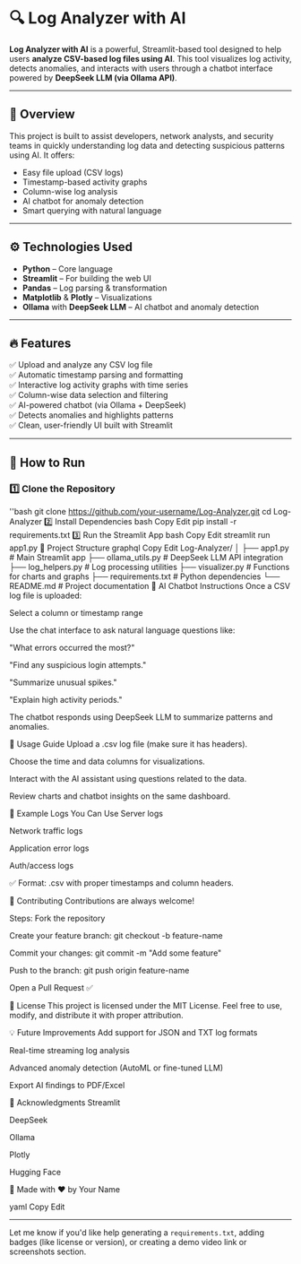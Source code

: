 # 🔍 Log Analyzer with AI

**Log Analyzer with AI** is a powerful, Streamlit-based tool designed to help users **analyze CSV-based log files using AI**. This tool visualizes log activity, detects anomalies, and interacts with users through a chatbot interface powered by **DeepSeek LLM (via Ollama API)**.

---

## 📌 Overview

This project is built to assist developers, network analysts, and security teams in quickly understanding log data and detecting suspicious patterns using AI. It offers:

- Easy file upload (CSV logs)
- Timestamp-based activity graphs
- Column-wise log analysis
- AI chatbot for anomaly detection
- Smart querying with natural language

---

## ⚙️ Technologies Used

- **Python** – Core language  
- **Streamlit** – For building the web UI  
- **Pandas** – Log parsing & transformation  
- **Matplotlib** & **Plotly** – Visualizations  
- **Ollama** with **DeepSeek LLM** – AI chatbot and anomaly detection

---

## 🔥 Features

✅ Upload and analyze any CSV log file  
✅ Automatic timestamp parsing and formatting  
✅ Interactive log activity graphs with time series  
✅ Column-wise data selection and filtering  
✅ AI-powered chatbot (via Ollama + DeepSeek)  
✅ Detects anomalies and highlights patterns  
✅ Clean, user-friendly UI built with Streamlit  

---

## 🚀 How to Run

### 1️⃣ Clone the Repository
''bash
git clone https://github.com/your-username/Log-Analyzer.git
cd Log-Analyzer
2️⃣ Install Dependencies
bash
Copy
Edit
pip install -r requirements.txt
3️⃣ Run the Streamlit App
bash
Copy
Edit
streamlit run app1.py
📂 Project Structure
graphql
Copy
Edit
Log-Analyzer/
│
├── app1.py               # Main Streamlit app
├── ollama_utils.py       # DeepSeek LLM API integration
├── log_helpers.py        # Log processing utilities
├── visualizer.py         # Functions for charts and graphs
├── requirements.txt      # Python dependencies
└── README.md             # Project documentation
🧠 AI Chatbot Instructions
Once a CSV log file is uploaded:

Select a column or timestamp range

Use the chat interface to ask natural language questions like:

"What errors occurred the most?"

"Find any suspicious login attempts."

"Summarize unusual spikes."

"Explain high activity periods."

The chatbot responds using DeepSeek LLM to summarize patterns and anomalies.

📝 Usage Guide
Upload a .csv log file (make sure it has headers).

Choose the time and data columns for visualizations.

Interact with the AI assistant using questions related to the data.

Review charts and chatbot insights on the same dashboard.

📜 Example Logs You Can Use
Server logs

Network traffic logs

Application error logs

Auth/access logs

✅ Format: .csv with proper timestamps and column headers.

🤝 Contributing
Contributions are always welcome!

Steps:
Fork the repository

Create your feature branch: git checkout -b feature-name

Commit your changes: git commit -m "Add some feature"

Push to the branch: git push origin feature-name

Open a Pull Request ✅

📄 License
This project is licensed under the MIT License.
Feel free to use, modify, and distribute it with proper attribution.

💡 Future Improvements
 Add support for JSON and TXT log formats

 Real-time streaming log analysis

 Advanced anomaly detection (AutoML or fine-tuned LLM)

 Export AI findings to PDF/Excel

🙌 Acknowledgments
Streamlit

DeepSeek

Ollama

Plotly

Hugging Face

🔗 Made with ❤️ by Your Name

yaml
Copy
Edit


---

Let me know if you'd like help generating a `requirements.txt`, adding badges (like license or version), or creating a demo video link or screenshots section.
